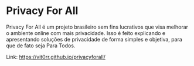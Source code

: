 # Privacy For All
Privacy For All é um projeto brasileiro sem fins lucrativos que visa melhorar o ambiente online com mais privacidade. Isso é feito explicando e apresentando soluções de privacidade de forma simples e objetiva, para que de fato seja Para Todos.

Link: https://vit0rr.github.io/privacyforall/